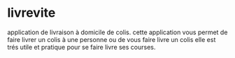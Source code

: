 # livrevite
application de livraison à domicile de colis.
cette application vous permet de faire livrer un colis à une personne ou de vous faire livre un colis
elle est trés utile et pratique pour se faire livre ses courses.
